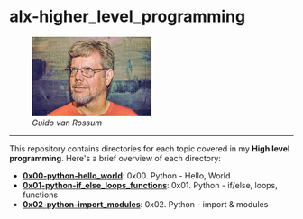 # alx-higher_level_programming

<figure>
    <img src="images/GuidoVanRossum.jpg" style="width: 50%" />
    <figcaption>
        <em>Guido van Rossum</em>
    </figcaption>
</figure>
<hr>

This repository contains directories for each topic covered in my **High level programming**. Here's a brief overview of each directory:
- [**0x00-python-hello_world**](https://github.com/mdawoud27/alx-higher_level_programming/tree/main/0x00-python-hello_world): 0x00. Python - Hello, World
- [**0x01-python-if_else_loops_functions**](https://github.com/mdawoud27/alx-higher_level_programming/tree/main/0x01-python-if_else_loops_functions): 0x01. Python - if/else, loops, functions
- [**0x02-python-import_modules**](https://github.com/mdawoud27/alx-higher_level_programming/tree/main/0x02-python-import_modules): 0x02. Python - import & modules
  

